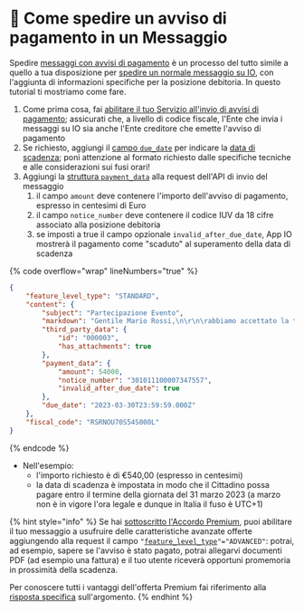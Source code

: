 # 📜 Come spedire un avviso di pagamento in un Messaggio

Spedire [messaggi con avvisi di pagamento](https://docs.pagopa.it/manuale-servizi/che-cosa-puo-fare-un-servizio-su-io/inviare-messaggi/messaggi-che-veicolano-un-pagamento) è un processo del tutto simile a quello a tua disposizione per [spedire un normale messaggio su IO](../../messaggi/indice-dei-tutorial-e-dei-casi-duso/come-inviare-un-messaggio.md), con l'aggiunta di informazioni specifiche per la posizione debitoria. In questo tutorial ti mostriamo come fare.

1. Come prima cosa, fai [abilitare il tuo Servizio all'invio di avvisi di pagamento](https://docs.pagopa.it/io-guida-tecnica/abilitazioni/test-invio-avvisi-pagopa); assicurati che, a livello di codice fiscale, l'Ente che invia i messaggi su IO sia anche l'Ente creditore che emette l'avviso di pagamento
2. Se richiesto, aggiungi il [campo `due_date`](https://docs.pagopa.it/io-guida-tecnica/api-e-specifiche/api-messaggi/submit-a-message-passing-the-user-fiscal\_code-in-the-request-body#due\_date) per indicare la [data di scadenza](https://docs.pagopa.it/manuale-servizi/comunicare-un-servizio/i-casi-duso/scadenze-importanti); poni attenzione al formato richiesto dalle specifiche tecniche e alle considerazioni sui fusi orari!
3. Aggiungi la [struttura `payment_data`](https://docs.pagopa.it/io-guida-tecnica/api-e-specifiche/api-messaggi/submit-a-message-passing-the-user-fiscal\_code-in-the-request-body#payment\_data) alla request dell'API di invio del messaggio
   1. il campo `amount` deve contenere l'importo dell'avviso di pagamento, espresso in centesimi di Euro
   2. il campo `notice_number` deve contenere il codice IUV da 18 cifre associato alla posizione debitoria
   3. se imposti a true il campo opzionale `invalid_after_due_date`, App IO mostrerà il pagamento come "scaduto" al superamento della data di scadenza

{% code overflow="wrap" lineNumbers="true" %}
```json
{
    "feature_level_type": "STANDARD",
    "content": {
        "subject": "Partecipazione Evento",
        "markdown": "Gentile Mario Rossi,\n\r\n\rabbiamo accettato la tua richiesta di partecipazione all'\''evento e ti inviamo in allegato la fattura per il pagamento della tua quota (ricorda di saldarla entro il 31 marzo 2023) e la brochure con tutte le informazioni utili.\n\rA Ti aspettiamo!\n\rL'\''Amministrazione Comunale di Ipazia.",
        "third_party_data": {
            "id": "000003",
            "has_attachments": true
        },
        "payment_data": {
            "amount": 54000,
            "notice_number": "301011100007347557",
            "invalid_after_due_date": true
        },
        "due_date": "2023-03-30T23:59:59.000Z"
    },
    "fiscal_code": "RSRNOU70S54S000L"
}
```
{% endcode %}

* Nell'esempio:
  * l'importo richiesto è di €540,00 (espresso in centesimi)
  * la data di scadenza è impostata in modo che il Cittadino possa pagare entro il termine della giornata del 31 marzo 2023 (a marzo non è in vigore l'ora legale e dunque in Italia il fuso è UTC+1)

{% hint style="info" %}
Se hai [sottoscritto l'Accordo Premium](https://docs.pagopa.it/kb-enti-onboarding/domande-frequenti/domande-e-risposte-sullonboarding-in-io#come-posso-usufruire-del-programma-premium-di-io), puoi abilitare il tuo messaggio a usufruire delle caratteristiche avanzate offerte aggiungendo alla request il campo `"`[`feature_level_type`](https://docs.pagopa.it/io-guida-tecnica/api-e-specifiche/api-messaggi/submit-a-message-passing-the-user-fiscal\_code-in-the-request-body#feature\_level\_type)`"="ADVANCED"`: potrai, ad esempio, sapere se l'avviso è stato pagato, potrai allegarvi documenti PDF (ad esempio una fattura) e il tuo utente riceverà opportuni promemoria in prossimità della scadenza.

Per conoscere tutti i vantaggi dell'offerta Premium fai riferimento alla [risposta specifica](https://docs.pagopa.it/kb-enti-messaggi/domande-frequenti/domande-e-risposte-sui-messaggi-io#che-vantaggi-avranno-i-miei-messaggi-se-aderisco-a-io-premium) sull'argomento.
{% endhint %}

